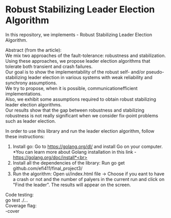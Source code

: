 # Robust Stabilizing Leader Election Algorithm

In this repository, we implements - Robust Stabilizing Leader Election Algorithm.

Abstract (from the article):<br>
We mix two approaches of the fault-tolerance: robustness and stabilization.<br>
Using these approaches, we propose leader election algorithms that tolerate both transient and crash failures.<br>
Our goal is to show the implementability of the robust self- and/or pseudo- stabilizing leader election in various systems with weak reliability and synchrony assumptions.<br>
We try to propose, when it is possible, communicationefficient implementations.<br>
Also, we exhibit some assumptions required to obtain robust stabilizing leader election algorithms.<br>
Our results show that the gap between robustness and stabilizing robustness is not really significant when we consider fix-point problems such as leader election.<br>


In order to use this library and run the leader election algorithm, follow these instructions:

1. Install go: Go to https://golang.org/dl/ and install Go on your computer.<br>
*You can learn more about Golang installation in this link - https://golang.org/doc/install*<br>
2. Install all the dependencies of the library: Run go get github.com/efi411/final_project3/<br>
3. Run the algorithm: Open ui/index.html file -> Choose if you eant to have a crash or not and the number of palyers in the current run and click on "Find the leader". The results will appear on the screen.<br>


Code testing:<br>
go test ./...<br>
Coverage flag:<br>
-cover

